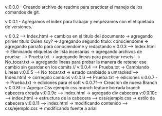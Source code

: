 v:0.0.0     - Creando archivo de readme para practicar el manejo de los comandos de git.

v:0.0.1     - Agregamos el index para trabajar y empezamos con el etiquetado de versiones.

v:0.0.2     --> Index.html      -> cambios en el titulo del documento
                                -> agregando primer titulo Quien soy?
                                -> agregando segundo titulo:    conociendome
                               -> agregando parrafo para conociendome  y redactando
v:0.0.3     --> Index.html      -> Eliminando etiquetas de lista incesarias
                                -> agregando archivos de prueba:
            --> Prueba.txt      -> agregando lineas para practicar resets
            --> No_tocar.txt    -> agregando lineas para probar la  manera de retener ese cambio sin guardar en los comits
// v:0.0.4 --> Prueba.txt      -> Cambiando Lineas
v:0.0.5     --> No_tocar.txt    -> estado cambiado a untracked
            --> Index.html      -> corregido cambios
v:0.0.6 --> Prueba.txt      -> ediciones
v:0.0.7 --> Prueba.txt      -> ediciones para el soft
v:0.0.7f--> Creacion de nueva Branch
v:0.0.8f--> Agregar Css ejemplo.css
branch feature borrada
branch cabecera creada
v:0.0.9c    --> index.html      -> agregado div cabecera
v:0.0.10c   --> index.html      -> estructura de la cabecera
            --> css/ejemplo.css -> estilo de cabecera
v:0.0.11    --> index.html      -> modificando contenido
            --> css/ejemplo.css -> modificando fuente a arial